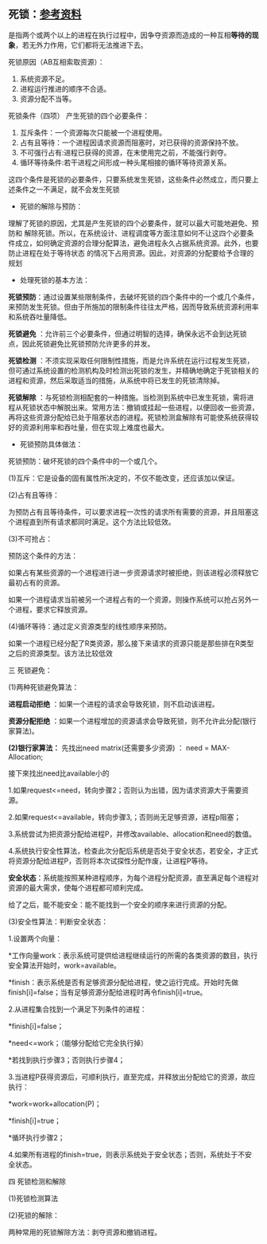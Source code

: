 ## 死锁：[参考资料](https://blog.csdn.net/rabbit_in_android/article/details/50530960)

是指两个或两个以上的进程在执行过程中，因争夺资源而造成的一种互相**等待的现象**，若无外力作用，它们都将无法推进下去。

死锁原因（AB互相索取资源）：
1. 系统资源不足。
2. 进程运行推进的顺序不合适。
3. 资源分配不当等。

死锁条件（四项）
产生死锁的四个必要条件：
1. 互斥条件：一个资源每次只能被一个进程使用。
2. 占有且等待：一个进程因请求资源而阻塞时，对已获得的资源保持不放。
3. 不可强行占有:进程已获得的资源，在末使用完之前，不能强行剥夺。
4. 循环等待条件:若干进程之间形成一种头尾相接的循环等待资源关系。

这四个条件是死锁的必要条件，只要系统发生死锁，这些条件必然成立，而只要上述条件之一不满足，就不会发生死锁

- 死锁的解除与预防：

理解了死锁的原因，尤其是产生死锁的四个必要条件，就可以最大可能地避免、预防和
解除死锁。所以，在系统设计、进程调度等方面注意如何不让这四个必要条件成立，如何确定资源的合理分配算法，避免进程永久占据系统资源。此外，也要防止进程在处于等待状态
的情况下占用资源。因此，对资源的分配要给予合理的规划

- 处理死锁的基本方法：

**死锁预防**：通过设置某些限制条件，去破坏死锁的四个条件中的一个或几个条件，来预防发生死锁。但由于所施加的限制条件往往太严格，因而导致系统资源利用率和系统吞吐量降低。

**死锁避免** ：允许前三个必要条件，但通过明智的选择，确保永远不会到达死锁点，因此死锁避免比死锁预防允许更多的并发。

**死锁检测** ：不须实现采取任何限制性措施，而是允许系统在运行过程发生死锁，但可通过系统设置的检测机构及时检测出死锁的发生，并精确地确定于死锁相关的进程和资源，然后采取适当的措施，从系统中将已发生的死锁清除掉。

**死锁解除** ：与死锁检测相配套的一种措施。当检测到系统中已发生死锁，需将进程从死锁状态中解脱出来。常用方法：撤销或挂起一些进程，以便回收一些资源，再将这些资源分配给已处于阻塞状态的进程。死锁检测盒解除有可能使系统获得较好的资源利用率和吞吐量，但在实现上难度也最大。

- 死锁预防具体做法：

死锁预防：破坏死锁的四个条件中的一个或几个。

(1)互斥：它是设备的固有属性所决定的，不仅不能改变，还应该加以保证。

(2)占有且等待：

为预防占有且等待条件，可以要求进程一次性的请求所有需要的资源，并且阻塞这个进程直到所有请求都同时满足。这个方法比较低效。

(3)不可抢占：

预防这个条件的方法：

如果占有某些资源的一个进程进行进一步资源请求时被拒绝，则该进程必须释放它最初占有的资源。

如果一个进程请求当前被另一个进程占有的一个资源，则操作系统可以抢占另外一个进程，要求它释放资源。

(4)循环等待：通过定义资源类型的线性顺序来预防。

如果一个进程已经分配了R类资源，那么接下来请求的资源只能是那些排在R类型之后的资源类型。该方法比较低效

三 死锁避免：

(1)两种死锁避免算法：

**进程启动拒绝** ：如果一个进程的请求会导致死锁，则不启动该进程。

**资源分配拒绝** ：如果一个进程增加的资源请求会导致死锁，则不允许此分配(银行家算法)。

**(2)银行家算法：**
先找出need matrix(还需要多少资源) ： need = MAX-Allocation;

接下來找出need比available小的

1.如果request<=need，转向步骤2；否则认为出错，因为请求资源大于需要资源。

2.如果request<=available，转向步骤3,；否则尚无足够资源，进程p阻塞；

3.系统尝试为把资源分配给进程P，并修改available、allocation和need的数值。

4.系统执行安全性算法，检查此次分配后系统是否处于安全状态，若安全，才正式将资源分配给进程P，否则将本次试探性分配作废，让进程P等待。

**安全状态**：系统能按照某种进程顺序，为每个进程分配资源，直至满足每个进程对资源的最大需求，使每个进程都可顺利完成。

给了之后，能不能安全：能不能找到一个安全的顺序来进行资源的分配。



(3)安全性算法：判断安全状态：

1.设置两个向量：

*工作向量work：表示系统可提供给进程继续运行的所需的各类资源的数目，执行安全算法开始时，work=available。

*finish：表示系统是否有足够资源分配给进程，使之运行完成。开始时先做finish[i]=false；当有足够资源分配给进程时再令finish[i]=true。

2.从进程集合找到一个满足下列条件的进程：

*finish[i]=false；

*need<=work；（能够分配给它完全执行掉）

*若找到执行步骤3；否则执行步骤4；

3.当进程P获得资源后，可顺利执行，直至完成，并释放出分配给它的资源，故应执行：

*work=work+allocation(P)；

*finish[i]=true；

*循环执行步骤2；

4.如果所有进程的finish=true，则表示系统处于安全状态；否则，系统处于不安全状态。




四 死锁检测和解除

(1)死锁检测算法

(2)死锁的解除：

两种常用的死锁解除方法：剥夺资源和撤销进程。